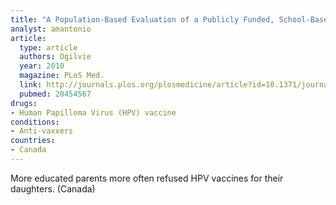 ```yaml
---
title: "A Population-Based Evaluation of a Publicly Funded, School-Based HPV Vaccine Program in British Columbia, Canada: Parental Factors Associated with HPV Vaccine Receipt"
analyst: amantonio
article:
  type: article
  authors: Ogilvie
  year: 2010
  magazine: PLoS Med.
  link: http://journals.plos.org/plosmedicine/article?id=10.1371/journal.pmed.1000270
  pubmed: 20454567
drugs:
- Human Papilloma Virus (HPV) vaccine
conditions:
- Anti-vaxxers
countries:
- Canada
---
```


More educated parents more often refused HPV vaccines for their daughters. (Canada)
